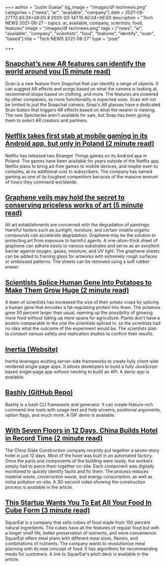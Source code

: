 +++
author = "Justin Guese"
bg_image = "/images/df-technews.png"
categories = ["news", "ar", "available", "company"]
date = 2021-08-27T12:40:24+06:00 # 2020-03-14T15:40:24+06:00
description = "Tech NEWS 2021-08-27 - topics: ar, available, company, scientists, food, features"
image = "/images/df-technews.png"
tags = ["news", "ar", "available", "company", "scientists", "food", "features", "identify", "scan", "based"]
title = "Tech NEWS 2021-08-27"
type = "post"

+++

## [Snapchat’s new AR features can identify the world around you (5 minute read)](https://www.theverge.com/2021/8/26/22642017/snapchat-scan-feature-ar-camera-visual-search)

Scan is a new feature from Snapchat that can identify a range of objects. It can suggest AR effects and songs based on what the camera is looking at, recommend shops based on clothing, and more. The features are powered by other companies, so more functionality is expected soon. Scan will not be limited to just the Snapchat camera. Snap's AR glasses have a dedicated Scan button that triggers AR effects based on what the wearer is viewing. The new Spectacles aren't available for sale, but Snap has been giving them to select AR creators and partners.

## [Netflix takes first stab at mobile gaming in its Android app, but only in Poland (2 minute read)](https://www.cnet.com/tech/services-and-software/netflix-takes-first-stab-at-mobile-gaming-in-its-android-app-but-only-in-poland/)

Netflix has released two Stranger Things games on its Android app in Poland. The games have been available for years outside of the Netflix app. Netflix plans to bring ad-free games to mobile devices, and maybe even to consoles, at no additional cost to subscribers. The company has named gaming as one of its toughest competitors because of the massive amount of hours they command worldwide.

## [Graphene veils may hold the secret to conserving priceless works of art (5 minute read)](https://arstechnica.com/science/2021/08/graphene-veils-may-hold-the-secret-to-conserving-priceless-works-of-art/)

All art establishments are concerned with the degradation of paintings. Harmful factors such as sunlight, moisture, and certain volatile organic compounds can accelerate degradation. Graphene may be the solution to protecting art from exposure to harmful agents. A one-atom-thick sheet of graphene can adhere easily to various substrates and serve as an excellent barrier against oxygen, gases, moisture, and UV light. The graphene sheets can be added to framing glass for artworks with extremely rough surfaces or embossed patterns. The sheets can be removed using a soft rubber eraser.

## [Scientists Splice Human Gene Into Potatoes to Make Them Grow Huge (2 minute read)](https://futurism.com/the-byte/splice-human-gene-potatoes)

A team of scientists has increased the size of their potato crops by splicing a human gene that encodes a fat-regulating protein into them. The potatoes grew 50 percent larger than usual, opening up the possibility of growing more food without taking up more space for agriculture. Plants don't have a protein comparable to the one the scientists spliced in, so the scientists had no idea what the outcome of the experiment would be. The scientists plan to conduct various safety and replication studies to confirm their results.

## [Inertia (Website)](https://inertiajs.com/)

Inertia leverages existing server-side frameworks to create fully client-side rendered single-page apps. It allows developers to build a fully JavaScript-based single-page app without needing to build an API. A demo app is available.

## [Bashly (GitHub Repo)](https://github.com/DannyBen/bashly)

Bashly is a bash CLI framework and generator. It can create feature-rich command-line tools with usage text and help screens, positional arguments, option flags, and much more. A GIF demo is available.

## [With Seven Floors in 12 Days, China Builds Hotel in Record Time (2 minute read)](https://interestingengineering.com/with-seven-floors-in-12-days-china-builds-hotel-in-record-time)

The China State Construction company recently put together a seven-story hotel in just 12 days. Most of the hotel was built in an automated factory. Once the parts and components of the building were ready, the workers simply had to piece them together on-site. Each component was digitally monitored to quickly identify faults and fix them. The process reduces material waste, construction waste, and energy consumption, as well as noise pollution on-site. A 30-second video showing the construction process is available in the article.

## [This Startup Wants You To Eat All Your Food In Cube Form (3 minute read)](https://www.vice.com/en/article/pkb4gy/this-startup-wants-you-to-eat-all-your-food-in-cube-form)

SquarEat is a company that sells cubes of food made from 100 percent natural ingredients. The cubes have all the features of regular food but with a longer shelf life, better preservation of nutrients, and more convenience. SquarEat offers meal plans with different meal sizes, flavors, and combinations of nutrients. The company wants to revolutionize meal planning with its new concept of food. It has algorithms for recommending meals for customers. A link to SquarEat's pitch deck is available in the article.

